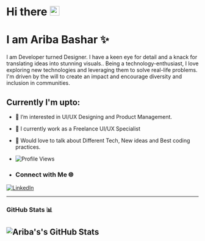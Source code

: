 # Hi there <img src="https://raw.githubusercontent.com/MartinHeinz/MartinHeinz/master/wave.gif" width="25px">
# I am Ariba Bashar :sparkles:

I am Developer turned Designer. I have a keen eye for detail and a knack for translating ideas into stunning visuals.. Being a technology-enthusiast, I love exploring new technologies and leveraging them to solve real-life problems. I'm driven by the will to create an impact and encourage diversity and inclusion in communities.

## Currently I'm upto:

- 👀 I’m interested in UI/UX Designing and Product Management.
- 🌱 I currently work as a Freelance UI/UX Specialist 
- 💬 Would love to talk about Different Tech, New ideas and Best coding practices.

- ![Profile Views](https://komarev.com/ghpvc/?username=aribabashar&color=blue)

- ### Connect with Me 🌐

[![LinkedIn](https://img.shields.io/badge/-LinkedIn-blue?style=flat-square&logo=linkedin)](https://www.linkedin.com/in/ariba-bashar/)

---

### GitHub Stats 📊

![Ariba's's GitHub Stats](https://github-readme-stats.vercel.app/api?username=aribabashar&show_icons=true&theme=radical)
---

